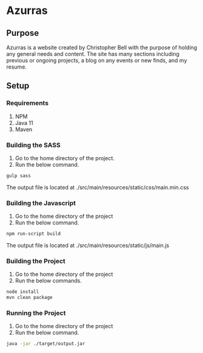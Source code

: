 # Azurras

## Purpose

Azurras is a website created by Christopher Bell with the purpose of holding any general needs and content. The site has many sections including previous or ongoing projects, a blog on any events or new finds, and my resume.

## Setup

### Requirements

1. NPM
1. Java 11
1. Maven

### Building the SASS

1. Go to the home directory of the project.
1. Run the below command.

```bash
gulp sass
```

The output file is located at ./src/main/resources/static/css/main.min.css

### Building the Javascript

1. Go to the home directory of the project
1. Run the below command.

```bash
npm run-script build
```
The output file is located at ./src/main/resources/static/js/main.js

### Building the Project

1. Go to the home directory of the project
1. Run the below commands.

```bash
node install
mvn clean package
```

### Running the Project

1. Go to the home directory of the project
1. Run the below command.

```bash
java -jar ./target/output.jar
```






